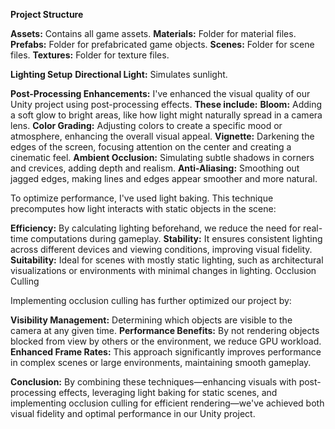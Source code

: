 **Project Structure**

**Assets:** Contains all game assets.
**Materials:** Folder for material files.
**Prefabs:** Folder for prefabricated game objects.
**Scenes:** Folder for scene files.
**Textures:** Folder for texture files.

**Lighting Setup**
**Directional Light:** Simulates sunlight.


**Post-Processing Enhancements:**
I've enhanced the visual quality of our Unity project using post-processing effects. 
****These include:****
**Bloom:** Adding a soft glow to bright areas, like how light might naturally spread in a camera lens.
**Color Grading:** Adjusting colors to create a specific mood or atmosphere, enhancing the overall visual appeal.
**Vignette:** Darkening the edges of the screen, focusing attention on the center and creating a cinematic feel.
**Ambient Occlusion:** Simulating subtle shadows in corners and crevices, adding depth and realism.
**Anti-Aliasing:** Smoothing out jagged edges, making lines and edges appear smoother and more natural.


To optimize performance, I've used light baking. This technique precomputes how light interacts with static objects in the scene:

**Efficiency:** By calculating lighting beforehand, we reduce the need for real-time computations during gameplay.
**Stability:** It ensures consistent lighting across different devices and viewing conditions, improving visual fidelity.
**Suitability:** Ideal for scenes with mostly static lighting, such as architectural visualizations or environments with minimal changes in lighting.
Occlusion Culling

Implementing occlusion culling has further optimized our project by:

**Visibility Management:** Determining which objects are visible to the camera at any given time.
**Performance Benefits:** By not rendering objects blocked from view by others or the environment, we reduce GPU workload.
**Enhanced Frame Rates:** This approach significantly improves performance in complex scenes or large environments, maintaining smooth gameplay.


**Conclusion:**
By combining these techniques—enhancing visuals with post-processing effects, leveraging light baking for static scenes, and implementing occlusion culling for efficient rendering—we've achieved both visual fidelity and optimal performance in our Unity project.
